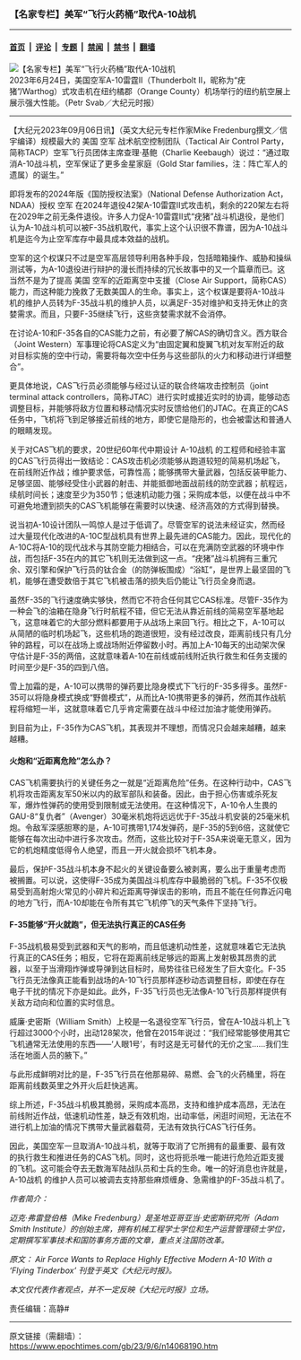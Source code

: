 ### 【名家专栏】美军“飞行火药桶”取代A-10战机

---

#### [首页](../../../..?n14068190) &nbsp;|&nbsp; [评论](../../../../../epoch-comment?n14068190) &nbsp;|&nbsp; [专题](../../../../../epoch-special?n14068190) &nbsp;|&nbsp; [禁闻](../../../../../epoch-news?n14068190) &nbsp;|&nbsp; [禁书](../../../../../books?n14068190) &nbsp;|&nbsp; [翻墙](https://github.com/gfw-breaker/nogfw/blob/master/README.md?n14068190)


<div><img alt="【名家专栏】美军“飞行火药桶”取代A-10战机" class="attachment-djy_600_400 size-djy_600_400 wp-post-image" src="https://i.epochtimes.com/assets/uploads/2023/09/id14068191-06242023-DSC09612-600x400.jpg"/>
<div class="caption">
 2023年6月24日，美国空军A-10雷霆II（Thunderbolt II，昵称为“疣猪”/Warthog）式攻击机在纽约橘郡（Orange County）机场举行的纽约航空展上展示强大性能。（Petr Svab／大纪元时报）
</div></div><hr/><div class="post_content" id="artbody" itemprop="articleBody">
 <!-- article content begin -->
 <p>
  【大纪元2023年09月06日讯】（英文大纪元专栏作家Mike Fredenburg撰文／信宇编译）规模最大的
  <ok href="https://www.epochtimes.com/gb/tag/%E7%BE%8E%E5%9B%BD.html">
   美国
  </ok>
  <ok href="https://www.epochtimes.com/gb/tag/%E7%A9%BA%E5%86%9B.html">
   空军
  </ok>
  战术航空控制团队（Tactical Air Control Party，简称TACP）空军飞行员团体主席查理‧基鲍（Charlie Keebaugh）说过：“通过取消A-10战斗机，空军保证了更多金星家庭（Gold Star families，注：阵亡军人的遗属）的诞生。”
 </p>
 <p>
  即将发布的2024年版《国防授权法案》（National Defense Authorization Act，NDAA）授权
  <ok href="https://www.epochtimes.com/gb/tag/%E7%A9%BA%E5%86%9B.html">
   空军
  </ok>
  在2024年退役42架A-10雷霆II式攻击机，剩余的220架左右将在2029年之前无条件退役。许多人力促A-10雷霆II式“疣猪”战斗机退役，是他们认为A-10战斗机可以被F-35战机取代，事实上这个认识很不靠谱，因为A-10战斗机是迄今为止空军库存中最具成本效益的战机。
 </p>
 <p>
  空军的这个权谋只不过是空军高层领导利用各种手段，包括暗箱操作、威胁和操纵测试等，为A-10退役进行辩护的漫长而持续的冗长故事中的又一个篇章而已。这当然不是为了提高
  <ok href="https://www.epochtimes.com/gb/tag/%E7%BE%8E%E5%9B%BD.html">
   美国
  </ok>
  空军的近距离空中支援（Close Air Support，简称CAS）能力，而这种能力挽救了无数美国人的生命。事实上，这个权谋是要将A-10战斗机的维护人员转为F-35战斗机的维护人员，以满足F-35对维护和支持无休止的贪婪需求。而且，只要F-35继续飞行，这些贪婪需求就不会消停。
 </p>
 <p>
  在讨论A-10和F-35各自的CAS能力之前，有必要了解CAS的确切含义。西方联合（Joint Western）军事理论将CAS定义为“由固定翼和旋翼飞机对友军附近的敌对目标实施的空中行动，需要将每次空中任务与这些部队的火力和移动进行详细整合”。
 </p>
 <p>
  更具体地说，CAS飞行员必须能够与经过认证的联合终端攻击控制员（joint terminal attack controllers，简称JTAC）进行实时或接近实时的协调，能够动态调整目标，并能够将敌方位置和移动情况实时反馈给他们的JTAC。在真正的CAS任务中，飞机将飞到足够接近前线的地方，即使它是隐形的，也会被雷达和普通人的眼睛发现。
 </p>
 <p>
  关于对CAS飞机的要求，20世纪60年代中期设计
  <ok href="https://www.epochtimes.com/gb/tag/a-10%E6%88%98%E6%9C%BA.html">
   A-10战机
  </ok>
  的工程师和经验丰富的CAS飞行员得出一致结论：CAS攻击机必须能够从跑道较短的简易机场起飞，在前线附近作战；维护要求低，可靠性高；能够携带大量武器，包括反装甲能力、足够坚固、能够经受住小武器的射击、并能抵御地面战前线的防空武器；航程远，续航时间长；速度至少为350节；低速机动能力强；采购成本低，以便在战斗中不可避免地遭到损失的CAS飞机能够在需要时以快速、经济高效的方式得到替换。
 </p>
 <p>
  说当初A-10设计团队一鸣惊人是过于低调了。尽管空军的说法未经证实，然而经过大量现代化改进的A-10C型战机具有世界上最先进的CAS能力。因此，现代化的A-10C将A-10的现代战术与其防空能力相结合，可以在充满防空武器的环境中作战，而包括F-35在内的其它飞机则无法做到这一点。“疣猪”战斗机拥有三重冗余、双引擎和保护飞行员的钛合金（的防弹板围成）“浴缸”，是世界上最坚固的飞机，能够在遭受数倍于其它飞机被击落的损失后仍能让飞行员全身而退。
 </p>
 <p>
  虽然F-35的飞行速度确实够快，然而它不符合任何其它CAS标准。尽管F-35作为一种会飞的油箱在隐身飞行时航程不错，但它无法从靠近前线的简易空军基地起飞，这意味着它的大部分燃料都要用于从战场上来回飞行。相比之下，A-10可以从简陋的临时机场起飞，这些机场的跑道很短，没有经过改良，距离前线只有几分钟的路程，可以在战场上或战场附近停留数小时。再加上A-10每天的出动架次保守估计是F-35的两倍，这就意味着A-10在前线或前线附近执行救生和任务支援的时间至少是F-35的四到八倍。
 </p>
 <p>
  雪上加霜的是，A-10可以携带的弹药要比隐身模式下飞行的F-35多得多。虽然F-35可以将隐身模式换成“野兽模式”，从而比A-10携带更多的弹药，然而其作战航程将缩短一半，这就意味着它几乎肯定需要在战斗中经过加油才能使用弹药。
 </p>
 <p>
  到目前为止，F-35作为CAS飞机，其表现并不理想，而情况只会越来越糟，越来越糟。
 </p>
 <h4>
  火炮和“近距离危险”怎么办？
 </h4>
 <p>
  CAS飞机需要执行的关键任务之一就是“近距离危险”任务。在这种行动中，CAS飞机将攻击距离友军50米以内的敌军部队和装备。因此，由于担心伤害或杀死友军，爆炸性弹药的使用受到限制或无法使用。在这种情况下，A-10令人生畏的GAU-8“复仇者”（Avenger）30毫米机炮将远远优于F-35战斗机安装的25毫米机炮。令敌军深感胆寒的是，A-10可携带1,174发弹药，是F-35的5到6倍，这就使它能够在每次出动中进行多次攻击。然而，这些比较对于F-35A来说毫无意义，因为它的机炮精度低得令人绝望，而且一开火就会损坏飞机本身。
 </p>
 <p>
  最后，保护F-35战斗机本身不起火的关键设备要么被剥离，要么出于重量考虑而被搁置。可以说，这使得F-35成为美国战斗机库存中最脆弱的飞机。F-35不仅极易受到高射炮火常见的小碎片和近距离导弹误击的影响，而且不能在任何靠近闪电的地方飞行，而A-10却能在令所有其它飞机停飞的天气条件下坚持飞行。
 </p>
 <h4>
  F-35能够“开火就跑”，但无法执行真正的CAS任务
 </h4>
 <p>
  F-35战机极易受到武器和天气的影响，而且低速机动性差，这就意味着它无法执行真正的CAS任务；相反，它将在距离前线足够远的距离上发射极其昂贵的武器，以至于当滑翔炸弹或导弹到达目标时，局势往往已经发生了巨大变化。F-35飞行员无法像真正能看到战场的A-10飞行员那样逐秒动态调整目标，即使在存在电子干扰的情况下亦是如此。此外，F-35飞行员也无法像A-10飞行员那样提供有关敌方动向和位置的实时信息。
 </p>
 <p>
  威廉‧史密斯（William Smith）上校是一名退役空军飞行员，曾在A-10战斗机上飞行超过3000个小时，出动128架次，他曾在2015年说过：“我们经常能够使用其它飞机通常无法使用的东西——‘人眼1号’，有时这是无可替代的无价之宝……我们生活在地面人员的腋下。”
 </p>
 <p>
  与此形成鲜明对比的是，F-35飞行员在他那易碎、易燃、会飞的火药桶里，将在距离前线数英里之外开火后赶快逃离。
 </p>
 <p>
  综上所述，F-35战斗机极其脆弱，采购成本高昂，支持和维护成本高昂，无法在前线附近作战，低速机动性差，缺乏有效机炮，出动率低，闲逛时间短，无法在不进行机上加油的情况下携带大量武器载荷，无法有效执行CAS飞行任务。
 </p>
 <p>
  因此，美国空军一旦取消A-10战斗机，就等于取消了它所拥有的最重要、最有效的执行救生和推进任务的CAS飞机。同时，这也将扼杀唯一能进行危险近距支援的飞机。这可能会夺去无数海军陆战队员和士兵的生命。唯一的好消息也许就是，
  <ok href="https://www.epochtimes.com/gb/tag/a-10%E6%88%98%E6%9C%BA.html">
   A-10战机
  </ok>
  的维护人员可以被调去支持那些麻烦缠身、急需维护的F-35战斗机了。
 </p>
 <p>
  <em>
   作者简介：
  </em>
 </p>
 <p>
  <em>
   迈克‧弗雷登伯格（Mike Fredenburg）是圣地亚哥亚当‧史密斯研究所（Adam Smith Institute）的创始主席，拥有机械工程学士学位和生产运营管理硕士学位，定期撰写军事技术和国防事务方面的文章，重点关注国防改革。
  </em>
 </p>
 <p>
  <em>
   原文：
   <ok href="https://www.theepochtimes.com/opinion/air-force-wants-to-replace-highly-effective-modern-a-10-with-a-flying-tinderbox-5477327">
    Air Force Wants to Replace Highly Effective Modern A-10 With a ‘Flying Tinderbox’
   </ok>
   刊登于英文《大纪元时报》。
  </em>
 </p>
 <p>
  <em>
   本文仅代表作者观点，并不一定反映《大纪元时报》立场。
  </em>
 </p>
 <p>
  责任编辑：高静#
 </p>
 <!-- article content end -->
 <div id="below_article_ad">
 </div>
</div>


---

原文链接（需翻墙）：https://www.epochtimes.com/gb/23/9/6/n14068190.htm